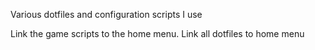 Various dotfiles and configuration scripts I use

Link the game scripts to the home menu.
Link all dotfiles to home menu
